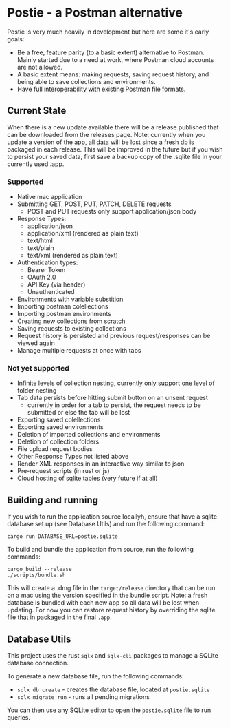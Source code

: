 # Postie - a Postman alternative

Postie is very much heavily in development but here are some it's early goals:
- Be a free, feature parity (to a basic extent) alternative to Postman.
Mainly started due to a need at work, where Postman cloud accounts are not allowed.
- A basic extent means: making requests, saving request history, and being able to 
save collections and environments.
- Have full interoperability with existing Postman file formats.

## Current State
When there is a new update available there will be a release published that can be downloaded from the releases page.
Note: currently when you update a version of the app, all data will be lost since a fresh db is packaged in each release. 
This will be improved in the future but if you wish to persist your saved data, first save a backup copy of the .sqlite file 
in your currently used .app.
### Supported
- Native mac application
- Submitting GET, POST, PUT, PATCH, DELETE requests
  - POST and PUT requests only support application/json body
- Response Types:
  - application/json
  - application/xml (rendered as plain text)
  - text/html
  - text/plain
  - text/xml (rendered as plain text)
- Authentication types:
  - Bearer Token
  - OAuth 2.0
  - API Key (via header)
  - Unauthenticated
- Environments with variable substition
- Importing postman colellections
- Importing postman environments
- Creating new collections from scratch
- Saving requests to existing collections
- Request history is persisted and previous request/responses can be viewed again
- Manage multiple requests at once with tabs

### Not yet supported
- Infinite levels of collection nesting, currently only support one level of folder nesting
- Tab data persists before hitting submit button on an unsent request
  - currently in order for a tab to persist, the request needs to be submitted or else the tab will be lost
- Exporting saved colellections
- Exporting saved environments
- Deletion of imported collections and environments
- Deletion of collection folders
- File upload request bodies
- Other Response Types not listed above
- Render XML responses in an interactive way similar to json
- Pre-request scripts (in rust or js)
- Cloud hosting of sqlite tables (very future if at all)

## Building and running
If you wish to run the application source locallyh, ensure that have a sqlite database set up (see Database Utils) and run the following command:
```shell
cargo run DATABASE_URL=postie.sqlite
```

To build and bundle the application from source, run the following commands:
```shell
cargo build --release
./scripts/bundle.sh
```
This will create a .dmg file in the `target/release` directory that can be run on a mac using the version specified in the bundle script.
Note: a fresh database is bundled with each new app so all data will be lost when updating. For now you can restore request history by
overriding the sqlite file that in packaged in the final `.app`.

## Database Utils

This project uses the rust `sqlx` and `sqlx-cli` packages to manage a SQLite database connection.

To generate a new database file, run the following commands:

* `sqlx db create` - creates the database file, located at `postie.sqlite`
* `sqlx migrate run` - runs all pending migrations

You can then use any SQLite editor to open the `postie.sqlite` file to run queries.

